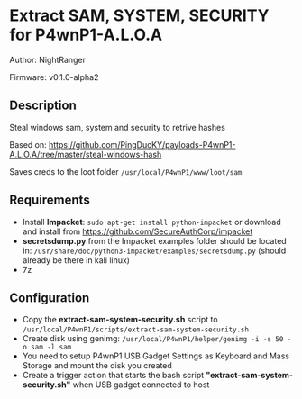 # Extract SAM, SYSTEM, SECURITY for P4wnP1-A.L.O.A

Author: NightRanger

Firmware: v0.1.0-alpha2

## Description

Steal windows sam, system and security to retrive hashes

Based on: https://github.com/PingDucKY/payloads-P4wnP1-A.L.O.A/tree/master/steal-windows-hash

Saves creds to the loot folder `/usr/local/P4wnP1/www/loot/sam`

## Requirements

- Install **Impacket**: `sudo apt-get install python-impacket` or download and install from https://github.com/SecureAuthCorp/impacket
- **secretsdump.py** from the Impacket examples folder should be located in: `/usr/share/doc/python3-impacket/examples/secretsdump.py` (should already be there in kali linux)
- 7z

## Configuration

- Copy the **extract-sam-system-security.sh** script to `/usr/local/P4wnP1/scripts/extract-sam-system-security.sh`
- Create disk using genimg: `/usr/local/P4wnP1/helper/genimg -i -s 50 -o sam -l sam`
- You need to setup P4wnP1 USB Gadget Settings as Keyboard and Mass Storage and mount the disk you created
- Create a trigger action that starts the bash script **"extract-sam-system-security.sh"** when USB gadget connected to host
